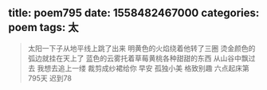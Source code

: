 title: poem795
date: 1558482467000
categories: poem
tags: 太
---
> 太阳一下子从地平线上跳了出来
明黄色的火焰绕着他转了三圈
烫金颜色的弧边就挂在天上了
蓝色的云雾托着草莓黄桃各种甜甜的东西
从山谷中飘过去
我想去追上一缕
裁剪成纱裙给你
早安
孤独小美
格致别趣
六点起床第795天 迟到78